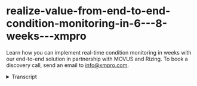 # realize-value-from-end-to-end-condition-monitoring-in-6---8-weeks---xmpro
<!-- embeded video removed -->



Learn how you can implement real-time condition monitoring in weeks with our end-to-end solution in partnership with MOVUS and Rizing. To book a discovery call, send an email to info@xmpro.com.
<details>
<summary>Transcript</summary>Learn how you can implement real-time condition monitoring in weeks with our end-to-end solution in partnership with MOVUS and Rizing. To book a discovery call, send an email to info@xmpro.com.
a large mining organization had 41

hours of monthly downtime on their

mainline conveyors

due to issues with specific components

we helped them reduce the downtime

from 41 hours to only one hour per month

for those failure modes we unlocked an

additional

44 000 product tons in less than four

months

since starting the project the downtime

on the 80 kilometers of mainline

conveyor had a serious knock-on effect

on their operations

and if the conveyors weren't working

that meant that the borrowers couldn't

run

either and many of their downstream

assets became under-utilized

by deploying an end-to-end condition

monitoring solution to manage their

conveyor health in real time

they achieved a significant reduction in

downtime on critical assets

their reliability team can now identify

issues weeks in advance

and deal with them proactively since the

success of this project they've deployed

similar applications for multiple types

of rotating equipment to scale the

impact across their organization

do you want to reduce asset downtime

through real-time condition monitoring

we understand that tackling this type of

project can be daunting

you need to find the right mix of

hardware software

and services vendors to each provide

their part of the solution

and implementing a project like this can

often take 12 months

or more before you can measure roi

figuring out how to integrate your

different systems can end up adding

significant cost and delays to your

project

and once your solution is deployed you

could end up with too many distracting

alarms

that don't result in actions you need to

analyze the noise and

integrate the real alerts into your

existing systems

to ensure that your reliability teams

complete the work in time

to solve this problem we've combined

innovative sensors from movis

with xm pro's proven digital platform

and ryzen's unparalleled expertise in

sap eam

to help you deploy end-to-end real-time

condition monitoring

that shows value in six to eight weeks

how does it work we collect real-time

temperature

noise and vibration data using wireless

easy to deploy mobis fit machine sensors

that attach magnetically to your

equipment

no specialist is required and data is

captured from the moment you connect the

devices

xm pro's data stream designer lets you

harvest data from your movis sensors

and other data sources using a library

of pre-built connectors

the data stream will then publish that

data to a custom

xm pro app that gives your engineers

visibility

into the real-time health of your

equipment

when data from the mova sensor goes

outside a certain threshold

xm pro will trigger a recommendation to

drive actions

the prescriptive recommendation will

show your subject matter experts

the real-time event data as well as work

instructions and helpful resources

working with rising's team of eam

experts you can then automatically

create a work notification in your sap

eam system

from within a recommendation in xmpro

the notification will then follow the

normal work management processes

and pass the completed data between

systems

this closes the loop and ensures that

your real-time data

translates into timely actions that

drive roi

how does a typical project work the

project starts by diagnosing the bad

actors and root causes for failures

across your assets in a day virtual

workshop

the next step is to prioritize use cases

based on their

impact and technical feasibility we also

outline the scope

and identify key success criteria for

the project

in the third phase we commission the

movis fit machine sensors

and design the data stream and real-time

visualizations

using xmpro's low code platform

rising's team of experts will ensure

your integration to

sap eam is working smoothly we'll deploy

the solution to production

and start monitoring the results once

we've proven the initial value we can

work on refining the solution and

scaling it across multiple asset types

with this end-to-end real-time condition

monitoring approach

you can significantly reduce your asset

downtime

and by leveraging the combined

technology and expertise from the teams

at movis

rising and exon pro you can start seeing

value

within six to eight weeks watch the demo

video to see the solution in action
</details>